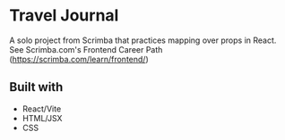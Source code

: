 # Travel Journal

A solo project from Scrimba that practices mapping over props in React.
See Scrimba.com's Frontend Career Path (https://scrimba.com/learn/frontend/)

## Built with
- React/Vite
- HTML/JSX
- CSS 

